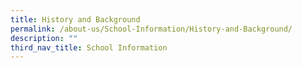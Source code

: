 ```yaml
---
title: History and Background
permalink: /about-us/School-Information/History-and-Background/
description: ""
third_nav_title: School Information
---
```

